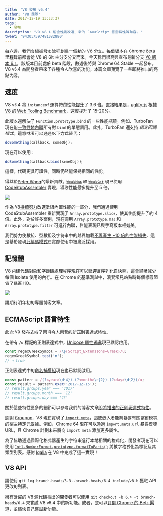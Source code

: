 ```yaml
---
title: 'V8 發布 v6.4'
author: 'V8 團隊'
date: 2017-12-19 13:33:37
tags:
  - 發布
description: 'V8 v6.4 包含性能改進、新的 JavaScript 語言特性等內容。'
tweet: '943057597481082880'
---
```

每六週，我們會根據[發布流程](/docs/release-process)創建一個新的 V8 分支。每個版本在 Chrome Beta 里程碑前都會從 V8 的 Git 主分支分叉而來。今天我們很高興宣布最新分支 [V8 版本 6.4](https://chromium.googlesource.com/v8/v8.git/+log/branch-heads/6.4)，該版本目前處於 beta 階段，數週後將與 Chrome 64 Stable 一起發布。V8 v6.4 為開發者帶來了各種令人欣喜的功能。本篇文章預覽了一些即將推出的亮點內容。

<!--truncate-->
## 速度

V8 v6.4 將 `instanceof` 運算符的性能[提升](https://bugs.chromium.org/p/v8/issues/detail?id=6971)了 3.6 倍。直接結果是，[uglify-js](http://lisperator.net/uglifyjs/) 根據[V8 的 Web Tooling Benchmark](https://github.com/v8/web-tooling-benchmark)，速度提升了 15–20%。

此版本還解決了 `Function.prototype.bind` 的一些性能瓶頸。例如，TurboFan 現在能[一致性地內聯](https://bugs.chromium.org/p/v8/issues/detail?id=6946)所有對 `bind` 的單態調用。此外，TurboFan 還支持 _綁定回調模式_，這意味著可以通過以下方式替代：

```js
doSomething(callback, someObj);
```

現在可以使用：

```js
doSomething(callback.bind(someObj));
```

這樣，代碼更具可讀性，同時仍然能保持相同的性能。

得益於[Peter Wong](https://twitter.com/peterwmwong)的最新貢獻，[`WeakMap`](https://developer.mozilla.org/en-US/docs/Web/JavaScript/Reference/Global_Objects/WeakMap) 和 [`WeakSet`](https://developer.mozilla.org/en-US/docs/Web/JavaScript/Reference/Global_Objects/WeakSet) 現已使用 [CodeStubAssembler](/blog/csa) 實現，導致性能最多提升至 5 倍。

![](/_img/v8-release-64/weak-collection.svg)

作為 V8[持續努力](https://bugs.chromium.org/p/v8/issues/detail?id=1956)改進數組內置性能的一部分，我們通過使用 CodeStubAssembler 重新實現了 `Array.prototype.slice`，使其性能提升了約 4 倍。此外，對於許多案例，現在調用 `Array.prototype.map` 和 `Array.prototype.filter` 可進行內聯，性能表現已與手寫版本相媲美。

我們努力使數組、型數組及字符串中的越界加載[不再產生 ~10 倍的性能損失](https://bugs.chromium.org/p/v8/issues/detail?id=7027)，這是基於發現[此編碼模式](/blog/elements-kinds#avoid-reading-beyond-length)在實際使用中被廣泛採用。

## 記憶體

V8 内建代碼對象和字節碼處理程序現在可以延遲反序列化自快照，這會顯著減少每個 Isolate 使用的內存。在 Chrome 的基準測試中，瀏覽常見站點時每個標籤節省了幾百 KB。

![](/_img/v8-release-64/codespace-consumption.svg)

請期待明年初的專題博客文章。

## ECMAScript 語言特性

此次 V8 發布支持了兩項令人興奮的新正則表達式特性。

在帶有 `/u` 標記的正則表達式中，[Unicode 屬性逃逸](https://mathiasbynens.be/notes/es-unicode-property-escapes)現已默認啟用。

```js
const regexGreekSymbol = /\p{Script_Extensions=Greek}/u;
regexGreekSymbol.test('π');
// → true
```

正則表達式中的[命名捕獲組](https://developers.google.com/web/updates/2017/07/upcoming-regexp-features#named_captures)現在也已默認啟用。

```js
const pattern = /(?<year>\d{4})-(?<month>\d{2})-(?<day>\d{2})/u;
const result = pattern.exec('2017-12-15');
// result.groups.year === '2017'
// result.groups.month === '12'
// result.groups.day === '15'
```

關於這些特性更多的細節可以參考我們的博客文章[即將推出的正則表達式特性](https://developers.google.com/web/updates/2017/07/upcoming-regexp-features)。

感謝 [Groupon](https://twitter.com/GrouponEng)，V8 現在實現了 [`import.meta`](https://github.com/tc39/proposal-import-meta)，這使嵌入者能夠暴露有關當前模塊的宿主特定元數據。例如，Chrome 64 現在可以通過 `import.meta.url` 暴露模塊 URL，且 Chrome 計劃未來將向 `import.meta` 添加更多屬性。

為了協助通過國際化格式器產生的字符串進行本地相關的格式化，開發者現在可以使用 [`Intl.NumberFormat.prototype.formatToParts()`](https://github.com/tc39/proposal-intl-formatToParts) 將數字格式化為標記及其類型列表。感謝 [Igalia](https://twitter.com/igalia) 在 V8 中完成了這一實現！

## V8 API

請使用 `git log branch-heads/6.3..branch-heads/6.4 include/v8.h` 獲取 API 更改的列表。

擁有[活躍的 V8 源代碼檢出](/docs/source-code#using-git)的開發者可以使用 `git checkout -b 6.4 -t branch-heads/6.4` 來嘗試 V8 v6.4 中的新功能。或者，您可以[訂閱 Chrome 的 Beta 渠道](https://www.google.com/chrome/browser/beta.html)，並儘快自己嘗試新功能。
